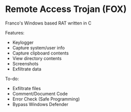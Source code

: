 # Remote Access Trojan (FOX)

Franco's Windows based RAT written in C

Features:
- Keylogger
- Capture system/user info
- Capture clipboard contents
- View directory contents
- Screenshots
- Exfiltrate data

To-do:
- Exfiltrate files
- Comment/Document Code
- Error Check (Safe Programming)
- Bypass Windows Defender

